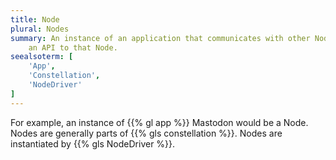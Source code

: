 ```yaml
---
title: Node
plural: Nodes
summary: An instance of an application that communicates with other Nodes during testing. Also
    an API to that Node.
seealsoterm: [
    'App',
    'Constellation',
    'NodeDriver'
]
---
```


For example, an instance of {{% gl app %}} Mastodon would be a Node. Nodes are generally parts of
{{% gls constellation %}}. Nodes are instantiated by {{% gls NodeDriver %}}.
